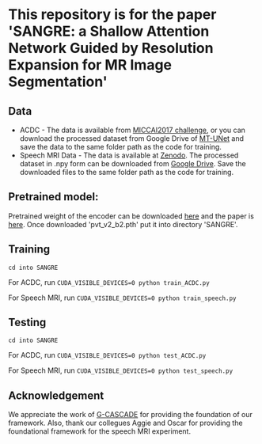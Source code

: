 # This repository is for the paper 'SANGRE: a Shallow Attention Network Guided by Resolution Expansion for MR Image Segmentation'

## Data
* ACDC - The data is available from [MICCAI2017 challenge](https://www.creatis.insa-lyon.fr/Challenge/acdc/miccai_results.html), or you can download the processed dataset from Google Drive of [MT-UNet](https://drive.google.com/file/d/13qYHNIWTIBzwyFgScORL2RFd002vrPF2/view) and save the data to the same folder path as the code for training.
* Speech MRI Data - The data is available at [Zenodo](https://zenodo.org/records/10046815). The processed dataset in .npy form can be downloaded from [Google Drive](https://drive.google.com/file/d/1wT64P9YtIot7PrxMrnJRkXJ8T5sBSiWS/view?usp=sharing). Save the downloaded files to the same folder path as the code for training.

## Pretrained model:
Pretrained weight of the encoder can be downloaded [here](https://github.com/whai362/PVT) and the paper is [here](https://link.springer.com/article/10.1007/s41095-022-0274-8). Once downloaded 'pvt_v2_b2.pth' put it into directory 'SANGRE'.

## Training
```
cd into SANGRE
```

For ACDC, run  ``` CUDA_VISIBLE_DEVICES=0 python train_ACDC.py ``` 

For Speech MRI, run ``` CUDA_VISIBLE_DEVICES=0 python train_speech.py ```

## Testing
```
cd into SANGRE
```

For ACDC, run  ``` CUDA_VISIBLE_DEVICES=0 python test_ACDC.py ``` 

For Speech MRI, run ``` CUDA_VISIBLE_DEVICES=0 python test_speech.py ```

## Acknowledgement

We appreciate the work of [G-CASCADE](https://github.com/SLDGroup/G-CASCADE) for providing the foundation of our framework. Also, thank our collegues Aggie and Oscar for providing the foundational framework for the speech MRI experiment.
